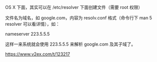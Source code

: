 OS X 下面，其实可以在 /etc/resolver 下面创建文件（需要 root 权限）

文件名为域名，如 google.com，内容为 resolv.conf 格式（命令行下 man 5 resolver 可以看详情），如：

nameserver 223.5.5.5

这样一来系统就会使用 223.5.5.5 来解析 google.com 及其子域了。

https://www.v2ex.com/t/123217
